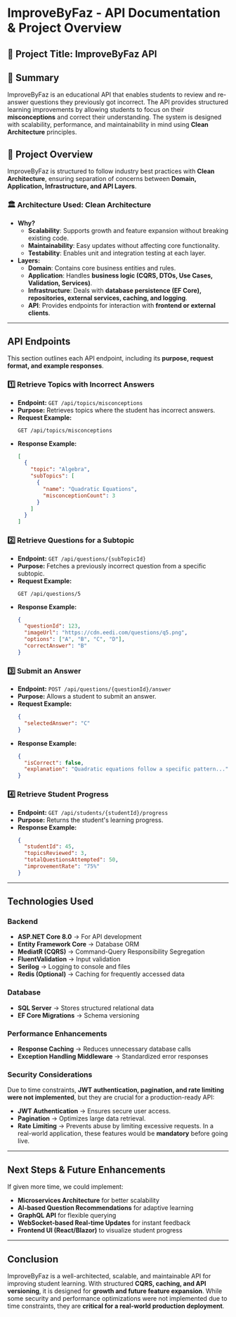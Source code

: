 # ImproveByFaz - API Documentation & Project Overview

## 📌 Project Title: ImproveByFaz API

## 📖 Summary
ImproveByFaz is an educational API that enables students to review and re-answer questions they previously got incorrect. The API provides structured learning improvements by allowing students to focus on their **misconceptions** and correct their understanding. The system is designed with scalability, performance, and maintainability in mind using **Clean Architecture** principles.

## 📂 Project Overview
ImproveByFaz is structured to follow industry best practices with **Clean Architecture**, ensuring separation of concerns between **Domain, Application, Infrastructure, and API Layers**.

### 🏛 **Architecture Used**: Clean Architecture
- **Why?**
  - **Scalability**: Supports growth and feature expansion without breaking existing code.
  - **Maintainability**: Easy updates without affecting core functionality.
  - **Testability**: Enables unit and integration testing at each layer.
- **Layers:**
  - **Domain**: Contains core business entities and rules.
  - **Application**: Handles **business logic (CQRS, DTOs, Use Cases, Validation, Services)**.
  - **Infrastructure**: Deals with **database persistence (EF Core), repositories, external services, caching, and logging**.
  - **API**: Provides endpoints for interaction with **frontend or external clients**.

---

## **API Endpoints**
This section outlines each API endpoint, including its **purpose, request format, and example responses**.

### **1️⃣ Retrieve Topics with Incorrect Answers**
- **Endpoint:** `GET /api/topics/misconceptions`
- **Purpose:** Retrieves topics where the student has incorrect answers.
- **Request Example:**
  ```http
  GET /api/topics/misconceptions
  ```
- **Response Example:**
  ```json
  [
    {
      "topic": "Algebra",
      "subTopics": [
        {
          "name": "Quadratic Equations",
          "misconceptionCount": 3
        }
      ]
    }
  ]
  ```

### **2️⃣ Retrieve Questions for a Subtopic**
- **Endpoint:** `GET /api/questions/{subTopicId}`
- **Purpose:** Fetches a previously incorrect question from a specific subtopic.
- **Request Example:**
  ```http
  GET /api/questions/5
  ```
- **Response Example:**
  ```json
  {
    "questionId": 123,
    "imageUrl": "https://cdn.eedi.com/questions/q5.png",
    "options": ["A", "B", "C", "D"],
    "correctAnswer": "B"
  }
  ```

### **3️⃣ Submit an Answer**
- **Endpoint:** `POST /api/questions/{questionId}/answer`
- **Purpose:** Allows a student to submit an answer.
- **Request Example:**
  ```json
  {
    "selectedAnswer": "C"
  }
  ```
- **Response Example:**
  ```json
  {
    "isCorrect": false,
    "explanation": "Quadratic equations follow a specific pattern..."
  }
  ```

### **4️⃣ Retrieve Student Progress**
- **Endpoint:** `GET /api/students/{studentId}/progress`
- **Purpose:** Returns the student's learning progress.
- **Response Example:**
  ```json
  {
    "studentId": 45,
    "topicsReviewed": 3,
    "totalQuestionsAttempted": 50,
    "improvementRate": "75%"
  }
  ```

---

## **Technologies Used**
### **Backend**
- **ASP.NET Core 8.0** → For API development
- **Entity Framework Core** → Database ORM
- **MediatR (CQRS)** → Command-Query Responsibility Segregation
- **FluentValidation** → Input validation
- **Serilog** → Logging to console and files
- **Redis (Optional)** → Caching for frequently accessed data

### **Database**
- **SQL Server** → Stores structured relational data
- **EF Core Migrations** → Schema versioning

### **Performance Enhancements**
- **Response Caching** → Reduces unnecessary database calls
- **Exception Handling Middleware** → Standardized error responses

### **Security Considerations**
Due to time constraints, **JWT authentication, pagination, and rate limiting were not implemented**, but they are crucial for a production-ready API:
- **JWT Authentication** → Ensures secure user access.
- **Pagination** → Optimizes large data retrieval.
- **Rate Limiting** → Prevents abuse by limiting excessive requests.
In a real-world application, these features would be **mandatory** before going live.

---

## **Next Steps & Future Enhancements**
If given more time, we could implement:
- **Microservices Architecture** for better scalability
- **AI-based Question Recommendations** for adaptive learning
- **GraphQL API** for flexible querying
- **WebSocket-based Real-time Updates** for instant feedback
- **Frontend UI (React/Blazor)** to visualize student progress

---

## **Conclusion**
ImproveByFaz is a well-architected, scalable, and maintainable API for improving student learning. With structured **CQRS, caching, and API versioning**, it is designed for **growth and future feature expansion**. While some security and performance optimizations were not implemented due to time constraints, they are **critical for a real-world production deployment**.



